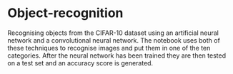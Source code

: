 # Object-recognition

Recognising objects from the CIFAR-10 dataset using an artificial neural network and a convolutional neural network. 
The notebook uses both of these techniques to recognise images and put them in one of the ten categories. 
After the neural network has been trained they are then tested on a test set and an accuracy score is generated.
